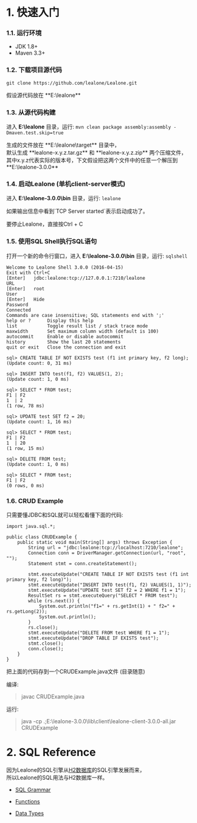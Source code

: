 # 1. 快速入门

### 1.1. 运行环境

* JDK 1.8+
* Maven 3.3+

### 1.2. 下载项目源代码

`git clone https://github.com/lealone/Lealone.git`
<p>假设源代码放在 **E:\lealone** 

### 1.3. 从源代码构建

进入 **E:\lealone** 目录，运行: `mvn clean package assembly:assembly -Dmaven.test.skip=true`
<p>生成的文件放在 **E:\lealone\target** 目录中， <br>
默认生成 **lealone-x.y.z.tar.gz** 和 **lealone-x.y.z.zip** 两个压缩文件，<br>
其中x.y.z代表实际的版本号，下文假设把这两个文件中的任意一个解压到 **E:\lealone-3.0.0**

### 1.4. 启动Lealone (单机client-server模式)

进入 **E:\lealone-3.0.0\bin** 目录，运行: `lealone`
<p>如果输出信息中看到`TCP Server started`表示启动成功了。
<p>要停止Lealone，直接按Ctrl + C

### 1.5. 使用SQL Shell执行SQL语句

打开一个新的命令行窗口，进入 **E:\lealone-3.0.0\bin** 目录，运行: `sqlshell`
```
Welcome to Lealone Shell 3.0.0 (2016-04-15)
Exit with Ctrl+C
[Enter]   jdbc:lealone:tcp://127.0.0.1:7210/lealone
URL
[Enter]   root
User
[Enter]   Hide
Password
Connected
Commands are case insensitive; SQL statements end with ';'
help or ?      Display this help
list           Toggle result list / stack trace mode
maxwidth       Set maximum column width (default is 100)
autocommit     Enable or disable autocommit
history        Show the last 20 statements
quit or exit   Close the connection and exit

sql> CREATE TABLE IF NOT EXISTS test (f1 int primary key, f2 long);
(Update count: 0, 31 ms)

sql> INSERT INTO test(f1, f2) VALUES(1, 2);
(Update count: 1, 0 ms)

sql> SELECT * FROM test;
F1 | F2
1  | 2
(1 row, 78 ms)

sql> UPDATE test SET f2 = 20;
(Update count: 1, 16 ms)

sql> SELECT * FROM test;
F1 | F2
1  | 20
(1 row, 15 ms)

sql> DELETE FROM test;
(Update count: 1, 0 ms)

sql> SELECT * FROM test;
F1 | F2
(0 rows, 0 ms)
```


### 1.6. CRUD Example

只需要懂JDBC和SQL就可以轻松看懂下面的代码:

```
import java.sql.*;

public class CRUDExample {
	public static void main(String[] args) throws Exception {
		String url = "jdbc:lealone:tcp://localhost:7210/lealone";
		Connection conn = DriverManager.getConnection(url, "root", "");
		Statement stmt = conn.createStatement();

		stmt.executeUpdate("CREATE TABLE IF NOT EXISTS test (f1 int primary key, f2 long)");
		stmt.executeUpdate("INSERT INTO test(f1, f2) VALUES(1, 1)");
		stmt.executeUpdate("UPDATE test SET f2 = 2 WHERE f1 = 1");
		ResultSet rs = stmt.executeQuery("SELECT * FROM test");
		while (rs.next()) {
			System.out.println("f1=" + rs.getInt(1) + " f2=" + rs.getLong(2));
			System.out.println();
		}
		rs.close();
		stmt.executeUpdate("DELETE FROM test WHERE f1 = 1");
		stmt.executeUpdate("DROP TABLE IF EXISTS test");
		stmt.close();
		conn.close();
	}
}
```
把上面的代码存到一个CRUDExample.java文件 (目录随意) <br>

编译: 
> javac CRUDExample.java

运行: 
> java -cp .;E:\lealone-3.0.0\lib\client\lealone-client-3.0.0-all.jar CRUDExample


 

# 2. SQL Reference

因为Lealone的SQL引擎从[H2数据库](http://www.h2database.com/html/main.html)的SQL引擎发展而来，<br/>
所以Lealone的SQL用法与H2数据库一样。

* [SQL Grammar](http://www.h2database.com/html/grammar.html)

* [Functions](http://www.h2database.com/html/functions.html)

* [Data Types](http://www.h2database.com/html/datatypes.html)
